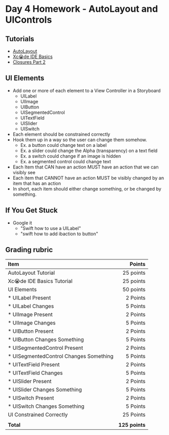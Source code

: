 # Day 4 Homework - AutoLayout and UIControls

## Tutorials 

* <a href="https://www.raywenderlich.com/443-auto-layout-tutorial-in-ios-11-getting-started">AutoLayout</a>
* <a href="https://codewithchris.com/xcode-tutorial/">Xc😭de IDE Basics</a>
* <a href="https://blog.bobthedeveloper.io/no-fear-closure-in-swift-3-with-bob-part-2-1d79b8c4021d">Closures Part 2</a>

## UI Elements
* Add one or more of each element to a View Controller in a Storyboard
	* UILabel
	* UIImage
	* UIButton
	* UISegmentedControl
	* UITextField
	* UISlider
	* UISwitch
* Each element should be constrained correctly
* Hook them up in a way so the user can change them somehow. 
	* Ex. a button could change text on a label
	* Ex. a slider could change the Alpha (transparency) on a text field
	* Ex. a switch could change if an image is hidden
	* Ex. a segmented control could change text
* Each Item that CAN have an action MUST have an action that we can visibly see
* Each item that CANNOT have an action MUST be visibly changed by an item that has an action
* In short, each item should either change something, or be changed by something.

## If You Get Stuck
* Google it
	* "Swift how to use a UILabel"
	* "swift how to add ibaction to button"

## Grading rubric

| Item | Points | 
|:-----|-------:|
| AutoLayout Tutorial | 25 points
| Xc😭de IDE Basics Tutorial | 25 points
| UI Elements | 50 points
| * UILabel Present| 2 Points
| * UILabel Changes| 5 Points
| * UIImage Present| 2 Points
| * UIImage Changes | 5 Points
| * UIButton Present| 2 Points
| * UIButton Changes Something| 5 Points
| * UISegmentedControl Present| 2 Points
| * UISegmentedControl Changes Something| 5 Points
| * UITextField Present| 2 Points
| * UITextField Changes | 5 Points
| * UISlider Present| 2 Points
| * UISlider Changes Something | 5 Points
| * UISwitch Present| 2 Points
| * UISwitch Changes Something | 5 Points
| UI Constrained Correctly| 25 Points
|||
| **Total** | **125 points**
